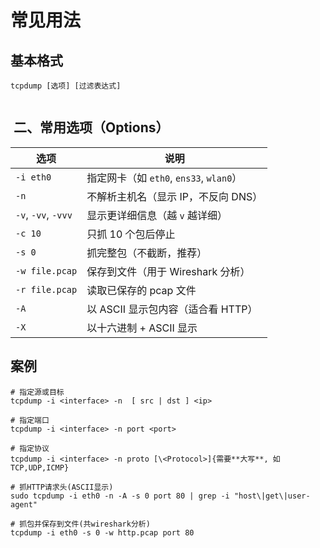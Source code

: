 # 常见用法
## 基本格式
```shell
tcpdump [选项] [过滤表达式]
 
```
##  二、常用选项（Options）

|选项|说明|
|---|---|
|`-i eth0`|指定网卡（如 `eth0`, `ens33`, `wlan0`）|
|`-n`|不解析主机名（显示 IP，不反向 DNS）|
|`-v`, `-vv`, `-vvv`|显示更详细信息（越 `v` 越详细）|
|`-c 10`|只抓 10 个包后停止|
|`-s 0`|抓完整包（不截断，推荐）|
|`-w file.pcap`|保存到文件（用于 Wireshark 分析）|
|`-r file.pcap`|读取已保存的 pcap 文件|
|`-A`|以 ASCII 显示包内容（适合看 HTTP）|
|`-X`|以十六进制 + ASCII 显示|
## 案例
```shell
# 指定源或目标
tcpdump -i <interface> -n  [ src | dst ] <ip>

# 指定端口
tcpdump -i <interface> -n port <port>

# 指定协议
tcpdump -i <interface> -n proto [\<Protocol>]{需要**大写**, 如TCP,UDP,ICMP}

# 抓HTTP请求头(ASCII显示)
sudo tcpdump -i eth0 -n -A -s 0 port 80 | grep -i "host\|get\|user-agent"

# 抓包并保存到文件(共wireshark分析)
tcpdump -i eth0 -s 0 -w http.pcap port 80

 
```
